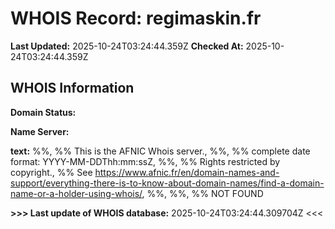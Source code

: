 # WHOIS Record: regimaskin.fr

**Last Updated:** 2025-10-24T03:24:44.359Z
**Checked At:** 2025-10-24T03:24:44.359Z

## WHOIS Information

**Domain Status:** 

**Name Server:** 

**text:** %%, %% This is the AFNIC Whois server., %%, %% complete date format: YYYY-MM-DDThh:mm:ssZ, %%, %% Rights restricted by copyright., %% See https://www.afnic.fr/en/domain-names-and-support/everything-there-is-to-know-about-domain-names/find-a-domain-name-or-a-holder-using-whois/, %%, %%, %% NOT FOUND

**>>> Last update of WHOIS database:** 2025-10-24T03:24:44.309704Z <<<

